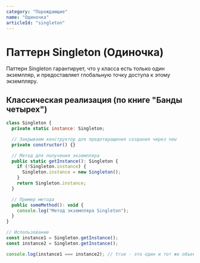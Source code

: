 ```yaml
---
category: "Порождающие"
name: "Одиночка"
articleId: "singleton"
---
```


# Паттерн Singleton (Одиночка)

Паттерн Singleton гарантирует, что у класса есть только один экземпляр, и предоставляет глобальную точку доступа к этому экземпляру.

## Классическая реализация (по книге "Банды четырех")

```javascript
class Singleton {
  private static instance: Singleton;

  // Закрываем конструктор для предотвращения создания через new
  private constructor() {}

  // Метод для получения экземпляра
  public static getInstance(): Singleton {
    if (!Singleton.instance) {
      Singleton.instance = new Singleton();
    }
    return Singleton.instance;
  }

  // Пример метода
  public someMethod(): void {
    console.log("Метод экземпляра Singleton");
  }
}

// Использование
const instance1 = Singleton.getInstance();
const instance2 = Singleton.getInstance();

console.log(instance1 === instance2); // true - это один и тот же объект
```
